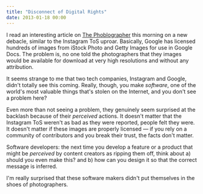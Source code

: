```yaml
---
title: "Disconnect of Digital Rights"
date: 2013-01-18 00:00
---
```


I read an interesting article on [The Phoblographer](http://www.thephoblographer.com/2013/01/17/getty-google-struck-a-deal-people-are-not-happy/) this morning on a new debacle, similar to the Instagram ToS uproar. Basically, Google has licensed hundreds of images from iStock Photo and Getty Images for use in Google Docs. The problem is, no one told the photographers that they images would be available for download at very high resolutions and without any attribution.

It seems strange to me that two tech companies, Instagram and Google, didn't totally see this coming. Really, though, you make _software_, one of the world's most valuable things that's stolen on the Internet, and you don't see a problem here?

Even more than not seeing a problem, they genuinely seem surprised at the backlash because of their _perceived_ actions. It doesn't matter that the Instagram ToS weren't as bad as they were reported, people felt they were. It doesn't matter if these images are properly licensed — if you rely on a community of contributors and you break their trust, the facts don't matter.

Software developers: the next time you develop a feature or a product that might be _perceived_ by content creators as ripping them off, think about a) should you even make this? and b) how can you design it so that the correct message is inferred.

I'm really surprised that these software makers didn't put themselves in the shoes of photographers.

<!-- more -->

